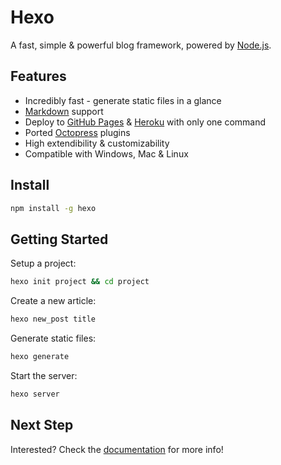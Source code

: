 # Hexo

A fast, simple & powerful blog framework, powered by [Node.js](http://nodejs.org).

## Features

- Incredibly fast - generate static files in a glance
- [Markdown] support
- Deploy to [GitHub Pages] & [Heroku] with only one command
- Ported [Octopress] plugins
- High extendibility & customizability
- Compatible with Windows, Mac & Linux

## Install

``` bash
npm install -g hexo
```
  
## Getting Started

Setup a project:

``` bash
hexo init project && cd project
```
  
Create a new article:

``` bash
hexo new_post title
```
  
Generate static files:

``` bash
hexo generate
```
  
Start the server:

``` bash
hexo server
```
  
## Next Step

Interested? Check the [documentation](http://zespia.tw/hexo/) for more info!

[Markdown]: http://daringfireball.net/projects/markdown/
[GitHub Pages]: http://pages.github.com/
[Heroku]: http://heroku.com/
[Octopress]: http://octopress.org/